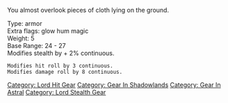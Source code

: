 You almost overlook pieces of cloth lying on the ground.

Type: armor  
Extra flags: glow hum magic  
Weight: 5  
Base Range: 24 - 27  
Modifies stealth by + 2% continuous.

`Modifies hit roll by 3 continuous.`  
`Modifies damage roll by 8 continuous.`

[Category: Lord Hit Gear](Category:_Lord_Hit_Gear "wikilink") [Category:
Gear In Shadowlands](Category:_Gear_In_Shadowlands "wikilink")
[Category: Gear In Astral](Category:_Gear_In_Astral "wikilink")
[Category: Lord Stealth Gear](Category:_Lord_Stealth_Gear "wikilink")
